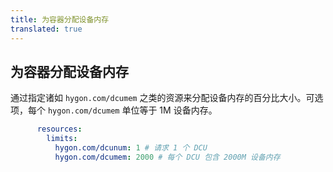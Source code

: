 ```yaml
---
title: 为容器分配设备内存
translated: true
---
```


## 为容器分配设备内存

通过指定诸如 `hygon.com/dcumem` 之类的资源来分配设备内存的百分比大小。可选项，每个 `hygon.com/dcumem` 单位等于 1M 设备内存。

```yaml
      resources:
        limits:
          hygon.com/dcunum: 1 # 请求 1 个 DCU
          hygon.com/dcumem: 2000 # 每个 DCU 包含 2000M 设备内存
```